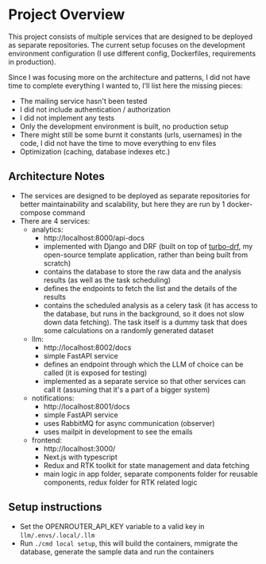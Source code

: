 # Project Overview

This project consists of multiple services that are designed to be deployed as separate repositories. The current setup focuses on the development environment configuration (I use different config, Dockerfiles, requirements in production).

Since I was focusing more on the architecture and patterns, I did not have time to complete everything I wanted to, I'll list here the missing pieces:
- The mailing service hasn't been tested
- I did not include authentication / authorization
- I did not implement any tests
- Only the development environment is built, no production setup
- There might still be some burnt it constants (urls, usernames) in the code, I did not have the time to move everything to env files
- Optimization (caching, database indexes etc.)

## Architecture Notes

- The services are designed to be deployed as separate repositories for better maintainability and scalability, but here they are run by 1 docker-compose command
- There are 4 services:
    - analytics:
        - http://localhost:8000/api-docs
        - implemented with Django and DRF (built on top of [turbo-drf](https://github.com/turbomarko/turbo-drf), my open-source template application, rather than being built from scratch)
        - contains the database to store the raw data and the analysis results (as well as the task scheduling)
        - defines the endpoints to fetch the list and the details of the results
        - contains the scheduled analysis as a celery task (it has access to the database, but runs in the background, so it does not slow down data fetching). The task itself is a dummy task that does some calculations on a randomly generated dataset
    - llm:
        - http://localhost:8002/docs
        - simple FastAPI service
        - defines an endpoint through which the LLM of choice can be called (it is exposed for testing)
        - implemented as a separate service so that other services can call it (assuming that it's a part of a bigger system)
    - notifications:
        - http://localhost:8001/docs
        - simple FastAPI service
        - uses RabbitMQ for async communication (observer)
        - uses mailpit in development to see the emails
    - frontend:
        - http://localhost:3000/
        - Next.js with typescript
        - Redux and RTK toolkit for state management and data fetching
        - main logic in app folder, separate components folder for reusable components, redux folder for RTK related logic


## Setup instructions

- Set the OPENROUTER_API_KEY variable to a valid key in `llm/.envs/.local/.llm`
- Run `./cmd local setup`, this will build the containers, mmigrate the database, generate the sample data and run the containers

